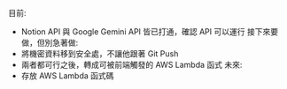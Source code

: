 ﻿目前:
- Notion API 與 Google Gemini API 皆已打通，確認 API 可以運行
接下來要做，但別急著做:
- 將機密資料移到安全處，不讓他跟著 Git Push
- 兩者都可行之後，轉成可被前端觸發的 AWS Lambda 函式
未來:
- 存放 AWS Lambda 函式碼